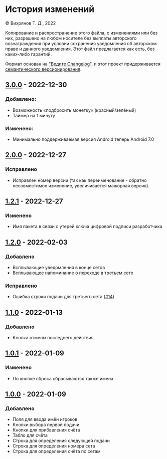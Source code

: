 # История изменений

© Вихрянов Т. Д., 2022

Копирование и распространение этого файла, с изменениями или без них, разрешено на любом носителе без выплаты авторского вознаграждения при условии сохранения уведомления об авторском праве  и данного уведомления. Этот файл предлагается как есть, без каких-либо гарантий.

Формат основан на ["Ведите Changelog"](https://keepachangelog.com/ru/1.0.0/), и этот проект придерживается [семантического версионирования](https://semver.org/lang/ru/spec/v2.0.0.html).

## [3.0.0](https://github.com/TimWCA/ShowdownScore/releases/tag/v3.0.0) - 2022-12-30
### Добавлено:
- Возможность «подбросить монетку» (красный/зелёный)
- Таймер на 1 минуту
### Изменено:
- Минимально поддерживаемая версия Android теперь Android 7.0

## [2.0.0](https://github.com/TimWCA/ShowdownScore/releases/tag/v2.0.0) - 2022-12-27
### Исправлено
- Исправлен номер версии (так как переименование - обратно несовместимое изменение, увеличивается мажорная версия).

## [1.2.1](https://github.com/TimWCA/ShowdownScore/releases/tag/v1.2.1) - 2022-12-27
### Изменено
- Имя пакета в связи с утерей ключа цифровой подписи разработчика

## [1.2.0](https://github.com/TimWCA/ShowdownScore/releases/tag/v1.2.0) - 2022-02-03
### Добавлено
- Всплывающие уведомления в конце сетов
- Всплывающее напоминание о переходе в третьем сете
### Исправлено
- Ошибка строки подачи для третьего сета ([#14](https://github.com/TimWCA/ShowdownScore/issues/14))

## [1.1.0](https://github.com/TimWCA/ShowdownScore/releases/tag/v1.1.0) - 2022-01-13
### Добавлено
- Кнопка отмены последнего действия

## [1.0.1](https://github.com/TimWCA/ShowdownScore/releases/tag/v1.0.1) - 2022-01-09
### Изменено
- По кнопке сброса сбрасываются также имена

## [1.0.0](https://github.com/TimWCA/ShowdownScore/releases/tag/v1.0.0) - 2022-01-09
### Добавлено
- Поля для ввода имён игроков
- Кнопки выбора первой подачи
- Кнопки для прибавления счёта
- Табло для счёта
- Строка для определения следующей подачи
- Строка для определения номера сета
- Строка для определения счёта по сетам
